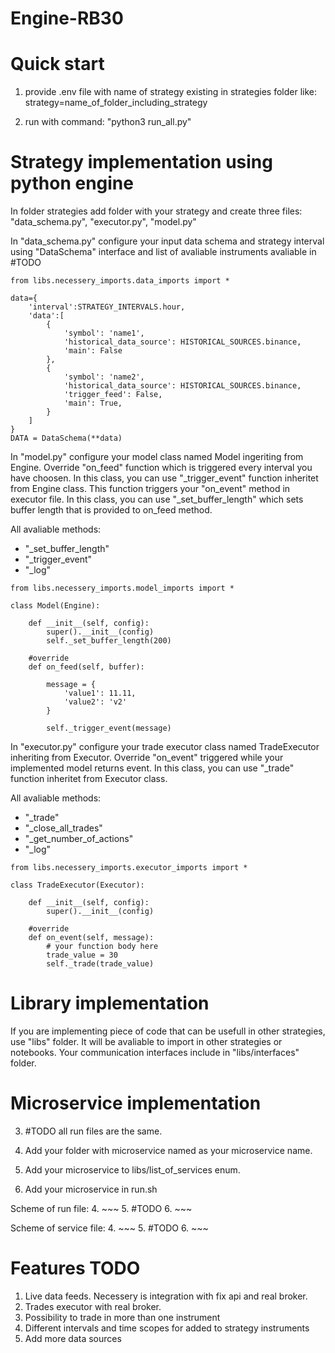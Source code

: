 # Engine-RB30

# Quick start

1. provide .env file with name of strategy existing in strategies folder like:
strategy=name_of_folder_including_strategy

2. run with command: "python3 run_all.py"

# Strategy implementation using python engine

In folder strategies add folder with your strategy and create three files: "data_schema.py", "executor.py", "model.py"

In "data_schema.py" configure your input data schema and strategy interval using "DataSchema" interface and list of avaliable instruments avaliable in #TODO
~~~
from libs.necessery_imports.data_imports import *

data={
    'interval':STRATEGY_INTERVALS.hour,
    'data':[
        {
            'symbol': 'name1',
            'historical_data_source': HISTORICAL_SOURCES.binance,
            'main': False
        },
        {
            'symbol': 'name2',
            'historical_data_source': HISTORICAL_SOURCES.binance,
            'trigger_feed': False,
            'main': True,
        }
    ]
}
DATA = DataSchema(**data)
~~~

In "model.py" configure your model class named Model ingeriting from Engine.
Override "on_feed" function which is triggered every interval you have choosen.
In this class, you can use "_trigger_event" function inheritet from Engine class. This function triggers your "on_event" method in executor file.
In this class, you can use "_set_buffer_length" which sets buffer length that is provided to on_feed method.

All avaliable methods: 
- "_set_buffer_length"
- "_trigger_event"
- "_log"
~~~
from libs.necessery_imports.model_imports import *

class Model(Engine):
    
    def __init__(self, config):
        super().__init__(config)
        self._set_buffer_length(200)

    #override
    def on_feed(self, buffer):

        message = {
            'value1': 11.11,
            'value2': 'v2'
        }
        
        self._trigger_event(message)
~~~

In "executor.py" configure your trade executor class named TradeExecutor inheriting from Executor.
Override "on_event" triggered while your implemented model returns event. In this class, you can use "_trade" function inheritet from Executor class.

All avaliable methods: 
- "_trade"
- "_close_all_trades"
- "_get_number_of_actions"
- "_log"
~~~
from libs.necessery_imports.executor_imports import *

class TradeExecutor(Executor):

    def __init__(self, config):
        super().__init__(config)

    #override
    def on_event(self, message):
        # your function body here
        trade_value = 30
        self._trade(trade_value)
~~~


# Library implementation

If you are implementing piece of code that can be usefull in other strategies, use "libs" folder. It will be avaliable to import in other strategies or notebooks.
Your communication interfaces include in "libs/interfaces" folder.

# Microservice implementation

3. #TODO all run files are the same. 

1. Add your folder with microservice named as your microservice name.
2. Add your microservice to libs/list_of_services enum.
3. Add your microservice in run.sh

Scheme of run file:
4. ~~~
5. #TODO
6. ~~~

Scheme of service file:
4. ~~~
5. #TODO
6. ~~~

# Features TODO

1. Live data feeds. Necessery is integration with fix api and real broker.
2. Trades executor with real broker. 
3. Possibility to trade in more than one instrument
4. Different intervals and time scopes for added to strategy instruments
5. Add more data sources 
